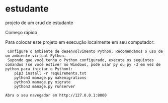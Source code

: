 # estudante
projeto de um crud de estudante

Começo rápido

Para colocar este projeto em execução localmente em seu computador:

     Configure o ambiente de desenvolvimento Python. Recomendamos o uso de um ambiente virtual Python.
     Supondo que você tenha o Python configurado, execute os seguintes comandos (se você estiver no Windows, pode usar py ou py -3 em vez de python para iniciar o Python):
        pip3 install -r requirements.txt
        python3 manage.py makemigrations
        python3 manage.py migrate
        python3 manage.py runserver

    Abra o seu navegador em http://127.0.0.1:8000